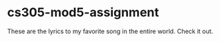 # cs305-mod5-assignment
These are the lyrics to my favorite song in the entire world. Check it out.
